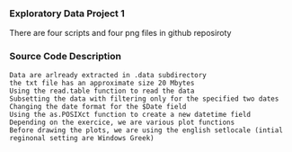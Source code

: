 ### Exploratory Data Project 1

There are four scripts and four png files in github reposiroty 


### Source Code Description

	Data are arlready extracted in .data subdirectory
	the txt file has an approximate size 20 Mbytes
	Using the read.table function to read the data
	Subsetting the data with filtering only for the specified two dates
	Changing the date format for the $Date field
	Using the as.POSIXct function to create a new datetime field 
	Depending on the exercice, we are various plot functions
	Before drawing the plots, we are using the english setlocale (intial reginonal setting are Windows Greek)
